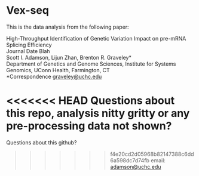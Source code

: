 # Vex-seq

This is the data analysis from the following paper:

High-Throughput Identification of Genetic Variation Impact on pre-mRNA Splicing Efficiency  
Journal Date Blah  
Scott I. Adamson, Lijun Zhan, Brenton R. Graveley*  
Department of Genetics and Genome Sciences, Institute for Systems Genomics, UConn Health, Farmington, CT  
*Correspondence graveley@uchc.edu  

<<<<<<< HEAD
Questions about this repo, analysis nitty gritty or any pre-processing data not shown?  
=======
Questions about this github?  
>>>>>>> f4e20cd2d05968b82147388c6dd6a598dc7d74fb
email: adamson@uchc.edu

